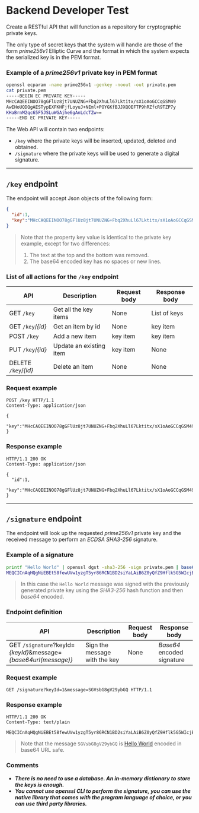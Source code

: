 # Backend Developer Test

Create a RESTful API that will function as a repository for cryptographic private keys.

The only type of secret keys that the system will handle are those of the form *prime256v1* Elliptic Curve and the format in which the system expects the serialized key is in the PEM format.

### Example of a *prime256v1* private key in PEM format

```bash
openssl ecparam -name prime256v1 -genkey -noout -out private.pem
cat private.pem
-----BEGIN EC PRIVATE KEY-----
MHcCAQEEINOO78gGFlUz8jt7UNUZNG+Fbq2XhuLl67Lktitx/sX1oAoGCCqGSM49
AwEHoUQDQgAESTypEXFKHFjfLoyuJ+NEml+POYGKfBJJXQOEFTP9hRZfcR9TZP7y
KHaBrnM2qc65F5JSLuWGAjhe6gAnLdcTZw==
-----END EC PRIVATE KEY-----
```

The Web API will contain two endpoints:
* `/key` where the private keys will be inserted, updated, deleted and obtained.
* `/signature` where the private keys will be used to generate a digital signature.
---
## `/key` endpoint
The endpoint will accept Json objects of the following form:
```json
{
  "id":1,
  "key":"MHcCAQEEINOO78gGFlUz8jt7UNUZNG+Fbq2XhuLl67Lktitx/sX1oAoGCCqGSM49AwEHoUQDQgAESTypEXFKHFjfLoyuJ+NEml+POYGKfBJJXQOEFTP9hRZfcR9TZP7yKHaBrnM2qc65F5JSLuWGAjhe6gAnLdcTZw=="
}
```
> Note that the property key value is identical to the private key example, except for two differences:
> 1. The text at the top and the bottom was removed.
> 2. The base64 encoded key has no spaces or new lines.

### List of all actions for the `/key` endpoint

| API                  | Description             | Request body | Response body |
| ------------------   | ------------------      | ------------ | ------------- |
| GET `/key`           | Get all the key items   | None         | List of keys |
| GET `/key`/*{id}*    | Get an item by id       | None         | key item |
| POST `/key`          | Add a new item          | key item     | key item |
| PUT `/key`/*{id}*    | Update an existing item | key item     | None |
| DELETE `/key`/*{id}* | Delete an item          | None         | None |

### Request example

```http
POST /key HTTP/1.1
Content-Type: application/json

{
  "key":"MHcCAQEEINOO78gGFlUz8jt7UNUZNG+Fbq2XhuLl67Lktitx/sX1oAoGCCqGSM49AwEHoUQDQgAESTypEXFKHFjfLoyuJ+NEml+POYGKfBJJXQOEFTP9hRZfcR9TZP7yKHaBrnM2qc65F5JSLuWGAjhe6gAnLdcTZw=="
}
```

### Response example

```
HTTP/1.1 200 OK
Content-Type: application/json

{
  "id":1,
  "key":"MHcCAQEEINOO78gGFlUz8jt7UNUZNG+Fbq2XhuLl67Lktitx/sX1oAoGCCqGSM49AwEHoUQDQgAESTypEXFKHFjfLoyuJ+NEml+POYGKfBJJXQOEFTP9hRZfcR9TZP7yKHaBrnM2qc65F5JSLuWGAjhe6gAnLdcTZw=="
}
```

---

## `/signature` endpoint

The endpoint will look up the requested *prime256v1* private key and the received message to perform an *ECDSA* *SHA3-256* signature.

### Example of a signature

```bash
printf "Hello World" | openssl dgst -sha3-256 -sign private.pem | base64 -w 0
MEQCICnAqHQgNiEBEt58fewUVw1yzgT5yr86RCN1BD2siYaLAiB6Z0yQfZ9Hflk5G5WIcjBi8atO925hC1p23QoD5lvq6w==
```

> In this case the `Hello World` message was signed with the previously generated private key using the *SHA3-256* hash function and then *base64* encoded.

### Endpoint definition

| API | Description | Request body | Response body |
| --- | --- | --- | --- |
| GET `/signature`?keyId=*{keyId}*&message=*{base64url(message)}* | Sign the message with the key | None | *Base64* encoded signature |

### Request example

```http
GET /signature?keyId=1&message=SGVsbG8gV29ybGQ HTTP/1.1
```

### Response example

```
HTTP/1.1 200 OK
Content-Type: text/plain

MEQCICnAqHQgNiEBEt58fewUVw1yzgT5yr86RCN1BD2siYaLAiB6Z0yQfZ9Hflk5G5WIcjBi8atO925hC1p23QoD5lvq6w==
```

> Note that the message `SGVsbG8gV29ybGQ` is [Hello World](https://gchq.github.io/CyberChef/#recipe=To_Base64('A-Za-z0-9-_')&input=SGVsbG8gV29ybGQ) encoded in base64 URL safe.

### Comments
* ***There is no need to use a database. An in-memory dictionary to store the keys is enough.***
* ***You cannot use openssl CLI to perform the signature, you can use the native library that comes with the program language of choice, or you can use third party libraries.***
